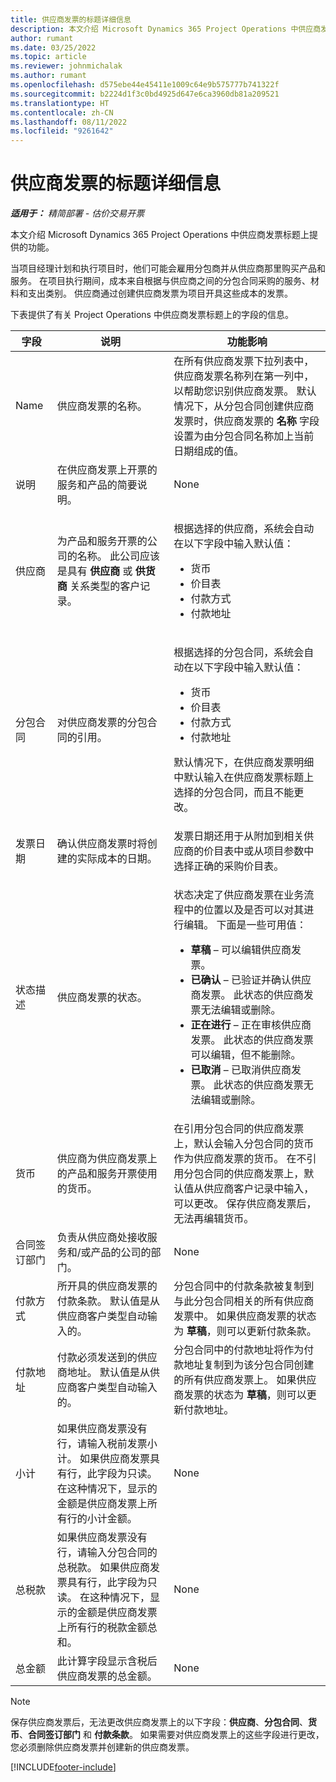 ```yaml
---
title: 供应商发票的标题详细信息
description: 本文介绍 Microsoft Dynamics 365 Project Operations 中供应商发票标题上提供的功能。
author: rumant
ms.date: 03/25/2022
ms.topic: article
ms.reviewer: johnmichalak
ms.author: rumant
ms.openlocfilehash: d575ebe44e45411e1009c64e9b575777b741322f
ms.sourcegitcommit: b2224d1f3c0bd4925d647e6ca3960db81a209521
ms.translationtype: HT
ms.contentlocale: zh-CN
ms.lasthandoff: 08/11/2022
ms.locfileid: "9261642"
---
```

# <a name="header-details-for-vendor-invoices"></a>供应商发票的标题详细信息

_**适用于：** 精简部署 - 估价交易开票_

本文介绍 Microsoft Dynamics 365 Project Operations 中供应商发票标题上提供的功能。

当项目经理计划和执行项目时，他们可能会雇用分包商并从供应商那里购买产品和服务。 在项目执行期间，成本来自根据与供应商之间的分包合同采购的服务、材料和支出类别。 供应商通过创建供应商发票为项目开具这些成本的发票。

下表提供了有关 Project Operations 中供应商发票标题上的字段的信息。

| 字段 | 说明  | 功能影响 |
| --- | --- | --- |
| Name | 供应商发票的名称。 | 在所有供应商发票下拉列表中，供应商发票名称列在第一列中，以帮助您识别供应商发票。 默认情况下，从分包合同创建供应商发票时，供应商发票的 **名称** 字段设置为由分包合同名称加上当前日期组成的值。 |
| 说明  | 在供应商发票上开票的服务和产品的简要说明。 | None |
| 供应商 | 为产品和服务开票的公司的名称。 此公司应该是具有 **供应商** 或 **供货商** 关系类型的客户记录。 | <p>根据选择的供应商，系统会自动在以下字段中输入默认值：</p><ul><li>货币</li><li>价目表</li><li>付款方式</li><li>付款地址</li></ul> |
| 分包合同 | 对供应商发票的分包合同的引用。 | <p>根据选择的分包合同，系统会自动在以下字段中输入默认值：</p><ul><li>货币</li><li>价目表</li><li>付款方式</li><li>付款地址</li></ul><p>默认情况下，在供应商发票明细中默认输入在供应商发票标题上选择的分包合同，而且不能更改。</p> |
| 发票日期 | 确认供应商发票时将创建的实际成本的日期。 | 发票日期还用于从附加到相关供应商的价目表中或从项目参数中选择正确的采购价目表。 |
| 状态描述 | 供应商发票的状态。 | <p>状态决定了供应商发票在业务流程中的位置以及是否可以对其进行编辑。 下面是一些可用值：</p><ul><li>**草稿** – 可以编辑供应商发票。</li><li>**已确认** – 已验证并确认供应商发票。 此状态的供应商发票无法编辑或删除。</li><li>**正在进行** – 正在审核供应商发票。 此状态的供应商发票可以编辑，但不能删除。</li><li>**已取消** – 已取消供应商发票。 此状态的供应商发票无法编辑或删除。</li></ul> |
| 货币 | 供应商为供应商发票上的产品和服务开票使用的货币。 | 在引用分包合同的供应商发票上，默认会输入分包合同的货币作为供应商发票的货币。 在不引用分包合同的供应商发票上，默认值从供应商客户记录中输入，可以更改。 保存供应商发票后，无法再编辑货币。 |
| 合同签订部门 | 负责从供应商处接收服务和/或产品的公司的部门。 | None |
| 付款方式 | 所开具的供应商发票的付款条款。 默认值是从供应商客户类型自动输入的。 | 分包合同中的付款条款被复制到与此分包合同相关的所有供应商发票中。 如果供应商发票的状态为 **草稿**，则可以更新付款条款。 |
| 付款地址 | 付款必须发送到的供应商地址。 默认值是从供应商客户类型自动输入的。 | 分包合同中的付款地址将作为付款地址复制到为该分包合同创建的所有供应商发票上。 如果供应商发票的状态为 **草稿**，则可以更新付款地址。 |
| 小计 | 如果供应商发票没有行，请输入税前发票小计。 如果供应商发票具有行，此字段为只读。 在这种情况下，显示的金额是供应商发票上所有行的小计金额。 | None |
| 总税款 | 如果供应商发票没有行，请输入分包合同的总税款。 如果供应商发票具有行，此字段为只读。 在这种情况下，显示的金额是供应商发票上所有行的税款金额总和。 | None |
| 总金额 | 此计算字段显示含税后供应商发票的总金额。 | None |

> [!NOTE]
> 保存供应商发票后，无法更改供应商发票上的以下字段：**供应商**、**分包合同**、**货币**、**合同签订部门** 和 **付款条款**。 如果需要对供应商发票上的这些字段进行更改，您必须删除供应商发票并创建新的供应商发票。

[!INCLUDE[footer-include](../../includes/footer-banner.md)]
